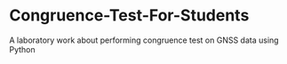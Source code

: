 # Congruence-Test-For-Students
A laboratory work about performing congruence test on GNSS data using Python
